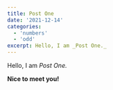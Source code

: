 ```yaml
---
title: Post One
date: '2021-12-14'
categories:
  - 'numbers'
  - 'odd'
excerpt: Hello, I am _Post One._
---
```


Hello, I am _Post One._

**Nice to meet you!**
